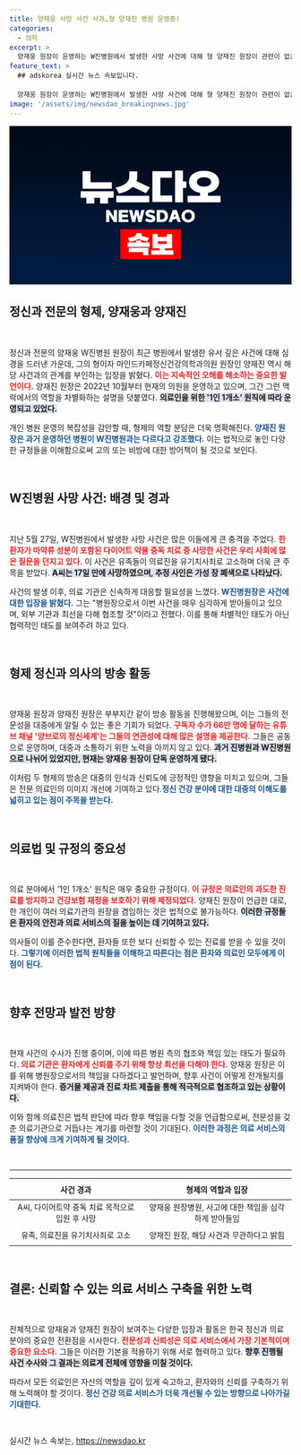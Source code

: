 ```yaml
---
title: 양재웅 사망 사건 사과…형 양재진 병원 운영중!
categories:
  - 의학
excerpt: >
  양재웅 원장이 운영하는 W진병원에서 발생한 사망 사건에 대해 형 양재진 원장이 관련이 없음을 분명히 했다. 의료계 1인 1개소 원칙에 따라 두 형제의 병원은 엄연히 다르며, 사건 관련 조사에 최선을 다하겠다고 밝혔다. 클릭하면 궁금증이 풀린다!
feature_text: >
  ## adskorea 실시간 뉴스 속보입니다.

  양재웅 원장이 운영하는 W진병원에서 발생한 사망 사건에 대해 형 양재진 원장이 관련이 없음을 분명히 했다. 의료계 1인 1개소 원칙에 따라 두 형제의 병원은 엄연히 다르며, 사건 관련 조사에 최선을 다하겠다고 밝혔다. 클릭하면 궁금증이 풀린다!
image: '/assets/img/newsdao_breakingnews.jpg'
---
```


<p><img src="/assets/img/newsdao_breakingnews.jpg" alt="adskorea 속보" /></p>

<h2 data-ke-size="size26">정신과 전문의 형제, 양재웅과 양재진</h2>

<p data-ke-size="size16">&nbsp;</p>

<p>정신과 전문의 양재웅 W진병원 원장이 최근 병원에서 발생한 유서 깊은 사건에 대해 심경을 드러낸 가운데, 그의 형이자 마인드카페정신건강의학과의원 원장인 양재진 역시 해당 사건과의 관계를 부인하는 입장을 밝혔다. <b><span style="color: #ee2323;">이는 지속적인 오해를 해소하는 중요한 발언이다.</span></b> 양재진 원장은 2022년 10월부터 현재의 의원을 운영하고 있으며, 그간 그런 맥락에서의 역할을 차별화하는 설명을 덧붙였다. <b><span style="background-color: #21538527;"> 의료인을 위한 '1인 1개소' 원칙에 따라 운영되고 있었다.</span></b>  </p>

<p>개인 병원 운영의 복잡성을 감안할 때, 형제의 역할 분담은 더욱 명확해진다. <b><span style="color: #1a5490;">양재진 원장은 과거 운영하던 병원이 W진병원과는 다르다고 강조했다.</span></b> 이는 법적으로 놓인 다양한 규정들을 이해함으로써 고의 또는 비방에 대한 방어책이 될 것으로 보인다.</p>

<p data-ke-size="size16">&nbsp;</p> 

<h2 data-ke-size="size26">W진병원 사망 사건: 배경 및 경과</h2>

<p data-ke-size="size16">&nbsp;</p>

<p>지난 5월 27일, W진병원에서 발생한 사망 사건은 많은 이들에게 큰 충격을 주었다. <b><span style="color: #ee2323;">한 환자가 마약류 성분이 포함된 다이어트 약물 중독 치료 중 사망한 사건은 우리 사회에 많은 질문을 던지고 있다.</span></b> 이 사건은 유족들이 의료진을 유기치사죄로 고소하며 더욱 큰 주목을 받았다. <b><span style="background-color: #21538527;">A씨는 17일 만에 사망하였으며, 추정 사인은 가성 장 폐색으로 나타났다.</span></b></p>

<p>사건의 발생 이후, 의료 기관은 신속하게 대응할 필요성을 느꼈다. <b><span style="color: #1a5490;">W진병원장은 사건에 대한 입장을 밝혔다.</span></b> 그는 "병원장으로서 이번 사건을 매우 심각하게 받아들이고 있으며, 외부 기관과 최선을 다해 협조할 것"이라고 전했다. 이를 통해 차별적인 태도가 아닌 협력적인 태도를 보여주려 하고 있다.</p>

<p data-ke-size="size16">&nbsp;</p> 

<h2 data-ke-size="size26">형제 정신과 의사의 방송 활동</h2>

<p data-ke-size="size16">&nbsp;</p>

<p>양재웅 원장과 양재진 원장은 부부지간 같이 방송 활동을 진행해왔으며, 이는 그들의 전문성을 대중에게 알릴 수 있는 좋은 기회가 되었다. <b><span style="color: #ee2323;">구독자 수가 66만 명에 달하는 유튜브 채널 '양브로의 정신세계'는 그들의 연관성에 대해 많은 설명을 제공한다.</span></b> 그들은 공동으로 운영하며, 대중과 소통하기 위한 노력을 아끼지 않고 있다. <b><span style="background-color: #21538527;">과거 진병원과 W진병원으로 나뉘어 있었지만, 현재는 양재웅 원장이 단독 운영하게 됐다.</span></b></p>

<p>이처럼 두 형제의 방송은 대중의 인식과 신뢰도에 긍정적인 영향을 미치고 있으며, 그들은 전문 의료인의 이미지 개선에 기여하고 있다.<b><span style="color: #1a5490;">정신 건강 분야에 대한 대중의 이해도를 넓히고 있는 점이 주목을 받는다.</span></b></p>

<p data-ke-size="size16">&nbsp;</p>

<h2 data-ke-size="size26">의료법 및 규정의 중요성</h2>

<p data-ke-size="size16">&nbsp;</p>

<p>의료 분야에서 '1인 1개소' 원칙은 매우 중요한 규정이다. <b><span style="color: #ee2323;">이 규정은 의료인의 과도한 진료를 방지하고 건강보험 재정을 보호하기 위해 제정되었다.</span></b> 양재진 원장이 언급한 대로, 한 개인이 여러 의료기관의 원장을 겸임하는 것은 법적으로 불가능하다. <b><span style="background-color: #21538527;">이러한 규정들은 환자의 안전과 의료 서비스의 질을 높이는 데 기여하고 있다.</span></b></p>

<p>의사들이 이를 준수한다면, 환자들 또한 보다 신뢰할 수 있는 진료를 받을 수 있을 것이다. <b><span style="color: #1a5490;">그렇기에 이러한 법적 원칙들을 이해하고 따른다는 점은 환자와 의료인 모두에게 이점이 된다.</span></b></p>

<p data-ke-size="size16">&nbsp;</p>

<h2 data-ke-size="size26">향후 전망과 발전 방향</h2>

<p data-ke-size="size16">&nbsp;</p>

<p>현재 사건의 수사가 진행 중이며, 이에 따른 병원 측의 협조와 책임 있는 태도가 필요하다. <b><span style="color: #ee2323;">의료 기관은 환자에게 신뢰를 주기 위해 항상 최선을 다해야 한다.</span></b> 양재웅 원장은 이를 위해 병원장으로서의 책임을 다하겠다고 발언하며, 향후 사건이 어떻게 전개될지를 지켜봐야 한다. <b><span style="background-color: #21538527;">증거물 제공과 진료 차트 제출을 통해 적극적으로 협조하고 있는 상황이다.</span></b></p>

<p>이와 함께 의료진은 법적 판단에 따라 향후 책임을 다할 것을 언급함으로써, 전문성을 갖춘 의료기관으로 거듭나는 계기를 마련할 것이 기대된다. <b><span style="color: #1a5490;">이러한 과정은 의료 서비스의 품질 향상에 크게 기여하게 될 것이다.</span></b></p>

<p data-ke-size="size16">&nbsp;</p>

<hr>

<table style="width: 100%; border-collapse: collapse;">
    <thead>
        <tr>
            <th style="text-align: center; height: 30px;"><b>사건 경과</b></th>
            <th style="text-align: center; height: 30px;"><b>형제의 역할과 입장</b></th>
        </tr>
    </thead>
    <tbody>
        <tr>
            <td style="text-align: center; height: 30px;">A씨, 다이어트약 중독 치료 목적으로 입원 후 사망</td>
            <td style="text-align: center; height: 30px;">양재웅 원장병원, 사고에 대한 책임을 심각하게 받아들임</td>
        </tr>
        <tr>
            <td style="text-align: center; height: 30px;">유족, 의료진을 유기치사죄로 고소</td>
            <td style="text-align: center; height: 30px;">양재진 원장, 해당 사건과 무관하다고 밝힘</td>
        </tr>
    </tbody>
</table>

<p data-ke-size="size16">&nbsp;</p>

<h2 data-ke-size="size26">결론: 신뢰할 수 있는 의료 서비스 구축을 위한 노력</h2>

<p data-ke-size="size16">&nbsp;</p>

<p>전체적으로 양재웅과 양재진 원장이 보여주는 다양한 입장과 활동은 한국 정신과 의료 분야의 중요한 전환점을 시사한다. <b><span style="color: #ee2323;">전문성과 신뢰성은 의료 서비스에서 가장 기본적이며 중요한 요소다.</span></b> 그들은 이러한 기본을 적용하기 위해 서로 협력하고 있다. <b><span style="background-color: #21538527;">향후 진행될 사건 수사와 그 결과는 의료계 전체에 영향을 미칠 것이다.</span></b></p>

<p>따라서 모든 의료인은 자신의 역할을 깊이 있게 숙고하고, 환자와의 신뢰를 구축하기 위해 노력해야 할 것이다. <b><span style="color: #1a5490;">정신 건강 의료 서비스가 더욱 개선될 수 있는 방향으로 나아가길 기대한다.</span></b></p>

<p data-ke-size="size16">&nbsp;</p>
실시간 뉴스 속보는, <a href="https://newsdao.kr" rel="dofollow">https://newsdao.kr</a>


